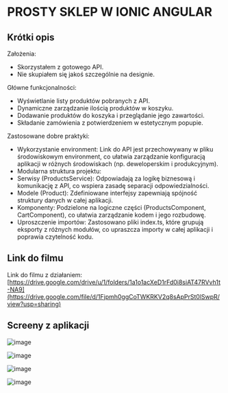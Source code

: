 # PROSTY SKLEP W IONIC ANGULAR

## Krótki opis

Założenia:
  * Skorzystałem z gotowego API.
  * Nie skupiałem się jakoś szczególnie na designie.

Główne funkcjonalności:
  * Wyświetlanie listy produktów pobranych z API.
  * Dynamiczne zarządzanie ilością produktów w koszyku.
  * Dodawanie produktów do koszyka i przeglądanie jego zawartości.
  * Składanie zamówienia z potwierdzeniem w estetycznym popupie.

Zastosowane dobre praktyki:
  * Wykorzystanie environment: Link do API jest przechowywany w pliku środowiskowym environment, co ułatwia zarządzanie konfiguracją aplikacji w różnych środowiskach (np. deweloperskim i produkcyjnym).
  * Modularna struktura projektu:
  * Serwisy (ProductsService): Odpowiadają za logikę biznesową i komunikację z API, co wspiera zasadę separacji odpowiedzialności.
  * Modele (Product): Zdefiniowane interfejsy zapewniają spójność struktury danych w całej aplikacji.
  * Komponenty: Podzielone na logiczne części (ProductsComponent, CartComponent), co ułatwia zarządzanie kodem i jego rozbudowę.
  * Uproszczenie importów: Zastosowano pliki index.ts, które grupują eksporty z różnych modułów, co upraszcza importy w całej aplikacji i poprawia czytelność kodu.

## Link do filmu
Link do filmu z działaniem: [https://drive.google.com/drive/u/1/folders/1a1o1acXeD1rFd0i8siAT47RVvh1t-NA9](https://drive.google.com/file/d/1Fjpmh0ggCoTWKRKV2q8sApPrSt0lSwpR/view?usp=sharing)

## Screeny z aplikacji
![image](https://github.com/user-attachments/assets/cf4b1195-3a35-4523-9e29-3cc8330272a5)

![image](https://github.com/user-attachments/assets/7da0b1d6-98fe-4132-a9ea-c370cf6eb761)

![image](https://github.com/user-attachments/assets/1ecfb4d2-f1f9-431d-a146-eae29426adb1)

![image](https://github.com/user-attachments/assets/74673080-df7f-45c3-98c5-f6c5f844a519)



